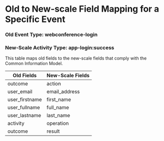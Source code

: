 Old to New-scale Field Mapping for a Specific Event
===================================================

### Old Event Type: webconference-login
### New-Scale Activity Type: app-login:success

This table maps old fields to the new-scale fields that comply with the Common Information Model.

| Old Fields     | New-Scale Fields |
| -------------- | ---------------- |
| outcome        | action           |
| user_email     | email_address    |
| user_firstname | first_name       |
| user_fullname  | full_name        |
| user_lastname  | last_name        |
| activity       | operation        |
| outcome        | result           |